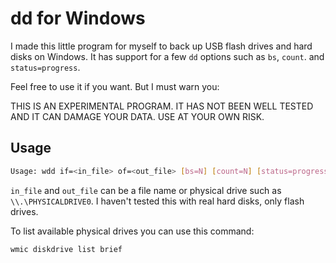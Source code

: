 dd for Windows
==============

I made this little program for myself to back up USB flash drives and hard
disks on Windows. It has support for a few `dd` options such as `bs`, `count`.
and `status=progress`.

Feel free to use it if you want. But I must warn you:

THIS IS AN EXPERIMENTAL PROGRAM. IT HAS NOT BEEN WELL TESTED AND IT CAN DAMAGE
YOUR DATA. USE AT YOUR OWN RISK.

Usage
-----

```sh
Usage: wdd if=<in_file> of=<out_file> [bs=N] [count=N] [status=progress]
```

`in_file` and `out_file` can be a file name or physical drive such as
`\\.\PHYSICALDRIVE0`. I haven't tested this with real hard disks, only flash
drives.

To list available physical drives you can use this command:

```sh
wmic diskdrive list brief
```
